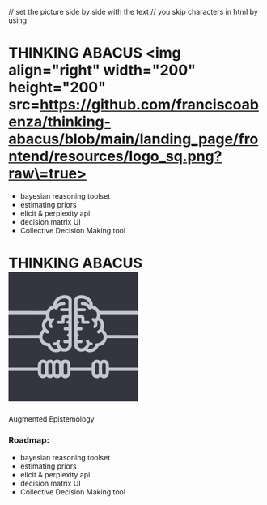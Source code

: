 // set the picture side by side with the text
// you skip characters in html by using 
# THINKING ABACUS <img align="right" width="200" height="200" src=https://github.com/franciscoabenza/thinking-abacus/blob/main/landing_page/frontend/resources/logo_sq.png?raw\=true>

- bayesian reasoning toolset
- estimating priors
- elicit & perplexity api
- decision matrix UI
- Collective Decision Making tool

# THINKING ABACUS ![logo](landing_page/frontend/resources/logo_sq.png)
Augmented Epistemology


### Roadmap:
- bayesian reasoning toolset
- estimating priors
- elicit & perplexity api
- decision matrix UI
- Collective Decision Making tool
